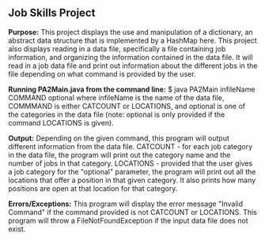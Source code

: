 Job Skills Project
------------------

**Purpose:** This project displays the use and manipulation of a dictionary, an abstract data structure that is implemented by a HashMap here. This project also displays reading in a data file, specifically a file containing job information, and organizing the information contained in the data file. It will read in a job data file and print out information about the different jobs in the file depending on what command is provided by the user.

**Running PA2Main.java from the command line:**
  $ java PA2Main infileName COMMAND optional
    where infileName is the name of the data file, COMMMAND is either CATCOUNT or LOCATIONS, and optional is one of the categories in the
    data file (note: optional is only provided if the command LOCATIONS is given).
    
**Output:**
  Depending on the given command, this program will output different information from the data file.
    CATCOUNT - for each job category in the data file, the program will print out the category name and the number of jobs in that
               category.
    LOCATIONS - provided that the user gives a job category for the "optional" parameter, the program will print out all the locations
                that offer a position in that given category. It also prints how many positions are open at that location for that
                category.
    
**Errors/Exceptions:**
  This program will display the error message "Invalid Command" if the command provided is not CATCOUNT or LOCATIONS.
  This program will throw a FileNotFoundException if the input data file does not exist.
